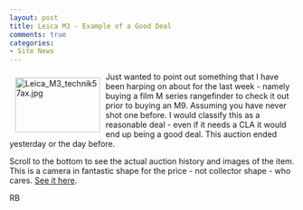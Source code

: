 ```yaml
---
layout: post
title: Leica M3 - Example of a Good Deal
comments: true
categories:
- Site News
---
```

<a rel="lightbox" href="/wp-content/uploads/2009/09/Leica_M3_technik57ax.jpg"><img title="Leica_M3_technik57ax.jpg" src="/wp-content/uploads/2009/09/.thumbs/.Leica_M3_technik57ax.jpg" border="0" alt="Leica_M3_technik57ax.jpg" hspace="10" vspace="10" width="150" height="97" align="left" /></a>Just wanted to point out something that I have been harping on about for the last week - namely buying a film M series rangefinder to check it out prior to buying an M9. Assuming you have never shot one before. I would classify this as a reasonable deal - even if it needs a CLA it would end up being a good deal. This auction ended yesterday or the day before.

Scroll to the bottom to see the actual auction history and images of the item. This is a camera in fantastic shape for the price - not collector shape - who cares. <a href="http://cgi.ebay.com/ws/eBayISAPI.dll?ViewItem&amp;item=290350914850&amp;ssPageName=ADME:B:WNA:US:1123#ht_3341wt_1035">See it here</a>.

RB